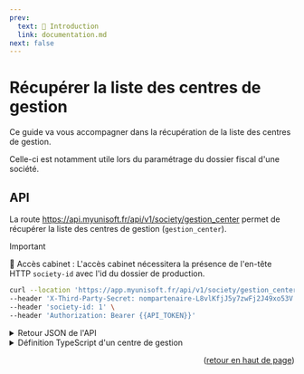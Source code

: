 ```yaml
---
prev:
  text: 🐤 Introduction
  link: documentation.md
next: false
---
```


<span id="readme-top"></span>

# Récupérer la liste des centres de gestion

Ce guide va vous accompagner dans la récupération de la liste des centres de gestion.

Celle-ci est notamment utile lors du paramétrage du dossier fiscal d'une société.

## API

La route https://api.myunisoft.fr/api/v1/society/gestion_center permet de récupérer la liste des centres de gestion (`gestion_center`).

> [!IMPORTANT]
> 🔹 Accès cabinet : L'accès cabinet nécessitera la présence de l'en-tête HTTP `society-id` avec l'id du dossier de production.

```bash
curl --location 'https://app.myunisoft.fr/api/v1/society/gestion_center' \
--header 'X-Third-Party-Secret: nompartenaire-L8vlKfjJ5y7zwFj2J49xo53V' \
--header 'society-id: 1' \
--header 'Authorization: Bearer {{API_TOKEN}}'
```

<details class="details custom-block"><summary>Retour JSON de l'API</summary>

```json
[
  {
    "center_gestion_id": 1,
    "name": "C.G.A DE BIGORRE",
    "address_number": "38",
    "repetition_indice":"",
    "address": "LAMARTINE",
    "address_complement": "",
    "postal_code": "65000",
    "city": "TARBES",
    "siret": "31442032400035",
    "num_agrement": "",
    "road_type_id": 9
  },
  {
    "center_gestion_id": 2,
    "name": "C.I.G.A",
    "address_number": "4",
    "repetition_indice":"",
    "address": "GEORGES POMPIDOU-BP",
    "address_complement": "",
    "postal_code": "26060",
    "city": "CAEN",
    "siret": "30974294800040",
    "num_agrement": "",
    "road_type_id": 3
  },
  {
    "center_gestion_id": 4,
    "name": "TERRA GESTION VAULX LE PENIL",
    "address_number": "259",
    "repetition_indice":"",
    "address": "Pierre et Marie Curie",
    "address_complement": "",
    "postal_code": "77000",
    "city": "VAULX LE PENIL",
    "siret": "30889553100058",
    "num_agrement": "101770",
    "road_type_id": 9
  },
  // ...
]
```

</details>

<details class="details custom-block"><summary>Définition TypeScript d'un centre de gestion</summary>

```ts
interface ManagementCenter {
  center_gestion_id: number,
  name: string,
  address_number: string,
  repetition_indice:string,
  address: string,
  address_complement: string,
  postal_code: string,
  city: string,
  siret: string,
  num_agrement: string,
  road_type_id: number
}
```

</details>

<p align="right">(<a href="#readme-top">retour en haut de page</a>)</p>
